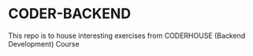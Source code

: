 # CODER-BACKEND
This repo is to house interesting exercises from CODERHOUSE (Backend Development) Course
